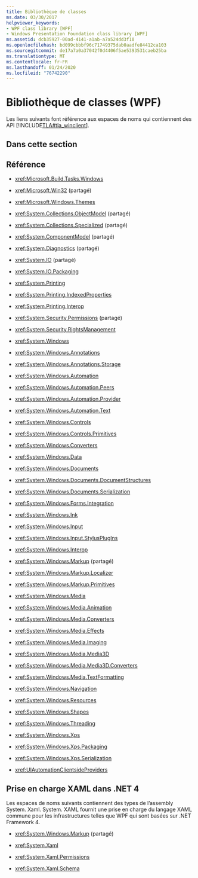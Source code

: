 ```yaml
---
title: Bibliothèque de classes
ms.date: 03/30/2017
helpviewer_keywords:
- WPF class library [WPF]
- Windows Presentation Foundation class library [WPF]
ms.assetid: dcb35927-00ad-4141-a1ab-a7a524dd3f10
ms.openlocfilehash: bd099cbbbf96c71749375dab0aadfe84412ca103
ms.sourcegitcommit: de17a7a0a37042f0d4406f5ae5393531caeb25ba
ms.translationtype: MT
ms.contentlocale: fr-FR
ms.lasthandoff: 01/24/2020
ms.locfileid: "76742290"
---
```

# <a name="class-library-wpf"></a>Bibliothèque de classes (WPF)
Les liens suivants font référence aux espaces de noms qui contiennent des API [!INCLUDE[TLA#tla_winclient](../../../includes/tlasharptla-winclient-md.md)].  
  
## <a name="in-this-section"></a>Dans cette section  
  
## <a name="reference"></a>Référence  
  
- <xref:Microsoft.Build.Tasks.Windows>  
  
- <xref:Microsoft.Win32> (partagé)  
  
- <xref:Microsoft.Windows.Themes>  
  
- <xref:System.Collections.ObjectModel> (partagé)  
  
- <xref:System.Collections.Specialized> (partagé)  
  
- <xref:System.ComponentModel> (partagé)  
  
- <xref:System.Diagnostics> (partagé)  
  
- <xref:System.IO> (partagé)  
  
- <xref:System.IO.Packaging>  
  
- <xref:System.Printing>  
  
- <xref:System.Printing.IndexedProperties>  
  
- <xref:System.Printing.Interop>  
  
- <xref:System.Security.Permissions> (partagé)  
  
- <xref:System.Security.RightsManagement>  
  
- <xref:System.Windows>  
  
- <xref:System.Windows.Annotations>  
  
- <xref:System.Windows.Annotations.Storage>  
  
- <xref:System.Windows.Automation>  
  
- <xref:System.Windows.Automation.Peers>  
  
- <xref:System.Windows.Automation.Provider>  
  
- <xref:System.Windows.Automation.Text>  
  
- <xref:System.Windows.Controls>  
  
- <xref:System.Windows.Controls.Primitives>  
  
- <xref:System.Windows.Converters>  
  
- <xref:System.Windows.Data>  
  
- <xref:System.Windows.Documents>  
  
- <xref:System.Windows.Documents.DocumentStructures>  
  
- <xref:System.Windows.Documents.Serialization>  
  
- <xref:System.Windows.Forms.Integration>  
  
- <xref:System.Windows.Ink>  
  
- <xref:System.Windows.Input>  
  
- <xref:System.Windows.Input.StylusPlugIns>  
  
- <xref:System.Windows.Interop>  
  
- <xref:System.Windows.Markup> (partagé)  
  
- <xref:System.Windows.Markup.Localizer>  
  
- <xref:System.Windows.Markup.Primitives>  
  
- <xref:System.Windows.Media>  
  
- <xref:System.Windows.Media.Animation>  
  
- <xref:System.Windows.Media.Converters>  
  
- <xref:System.Windows.Media.Effects>  
  
- <xref:System.Windows.Media.Imaging>  
  
- <xref:System.Windows.Media.Media3D>  
  
- <xref:System.Windows.Media.Media3D.Converters>  
  
- <xref:System.Windows.Media.TextFormatting>  
  
- <xref:System.Windows.Navigation>  
  
- <xref:System.Windows.Resources>  
  
- <xref:System.Windows.Shapes>  
  
- <xref:System.Windows.Threading>  
  
- <xref:System.Windows.Xps>  
  
- <xref:System.Windows.Xps.Packaging>  
  
- <xref:System.Windows.Xps.Serialization>  
  
- <xref:UIAutomationClientsideProviders>  
  
## <a name="xaml-support-in-net-4"></a>Prise en charge XAML dans .NET 4  
 Les espaces de noms suivants contiennent des types de l’assembly System. Xaml. System. XAML fournit une prise en charge du langage XAML commune pour les infrastructures telles que WPF qui sont basées sur .NET Framework 4.  
  
- <xref:System.Windows.Markup> (partagé)  
  
- <xref:System.Xaml>  
  
- <xref:System.Xaml.Permissions>  
  
- <xref:System.Xaml.Schema>
